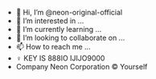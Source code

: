- 👋 Hi, I’m @neon-original-official
- 👀 I’m interested in ...
- 🌱 I’m currently learning ...
- 💞️ I’m looking to collaborate on ...
- 📫 How to reach me ...
- ♀️ KEY IS 888IO IJIJO9000
- Company Neon Corporation © Yourself
<!---
neon-original-official/neon-original-official is a ✨ special ✨ repository because its `README.md` (this file) appears on your GitHub profile.
You can click the Preview link to take a look at your changes.
--->
